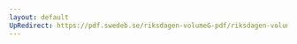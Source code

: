 ```yaml
---
layout: default
UpRedirect: https://pdf.swedeb.se/riksdagen-volumeG-pdf/riksdagen-volumeG-pdf/data/198990/reg_198990__reg_03/reg_198990__reg_03_0079.pdf
---
```

